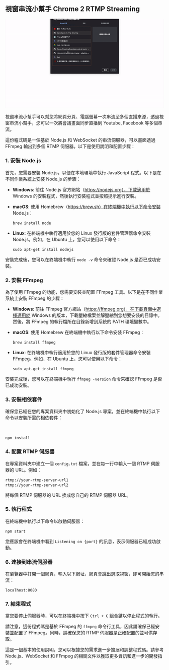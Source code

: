 ## 視窗串流小幫手 Chrome 2 RTMP Streaming

![DEMO](./demo.gif)

視窗串流小幫手可以幫您將網頁分頁、電腦螢幕一次串流至多個直播來源，透過視窗串流小幫手，您可以一次將會議畫面同步直播到 Youtube, Facebook 等多個串流。

這份程式碼是一個基於 Node.js 和 WebSocket 的串流伺服器，可以畫面透過 FFmpeg 輸出到多個 RTMP 伺服器。以下是使用說明和配置步驟：

### 1. 安裝 Node.js

首先，您需要安裝 Node.js，以便在本地環境中執行 JavaScript 程式。以下是在不同作業系統上安裝 Node.js 的步驟：

- **Windows**: 前往 Node.js 官方網站（https://nodejs.org），下載適用於 Windows 的安裝程式，然後執行安裝程式並按照提示進行安裝。

- **macOS**: 使用 Homebrew（https://brew.sh）在終端機中執行以下命令安裝 Node.js：

  ```
  brew install node
  ```

- **Linux**: 在終端機中執行適用於您的 Linux 發行版的套件管理器命令安裝 Node.js。例如，在 Ubuntu 上，您可以使用以下命令：

  ```
  sudo apt-get install nodejs
  ```

安裝完成後，您可以在終端機中執行 `node -v` 命令來確認 Node.js 是否已成功安裝。

### 2. 安裝 FFmpeg

為了使用 FFmpeg 的功能，您需要安裝並配置 FFmpeg 工具。以下是在不同作業系統上安裝 FFmpeg 的步驟：

- **Windows**: 前往 FFmpeg 官方網站（https://ffmpeg.org），在下載頁面中選擇適用於 Windows 的版本，下載壓縮檔案並解壓縮到您想要安裝的目錄中。然後，將 FFmpeg 的執行檔所在目錄新增到系統的 PATH 環境變數中。

- **macOS**: 使用 Homebrew 在終端機中執行以下命令安裝 FFmpeg：

  ```
  brew install ffmpeg
  ```

- **Linux**: 在終端機中執行適用於您的 Linux 發行版的套件管理器命令安裝 FFmpeg。例如，在 Ubuntu 上，您可以使用以下命令：

  ```
  sudo apt-get install ffmpeg
  ```

安裝完成後，您可以在終端機中執行 `ffmpeg -version` 命令來確認 FFmpeg 是否已成功安裝。

### 3. 安裝相依套件

確保您已經在您的專案資料夾中初始化了 Node.js 專案，並在終端機中執行以下命令以安裝所需的相依套件：

```


npm install
```

### 4. 配置 RTMP 伺服器

在專案資料夾中建立一個 `config.txt` 檔案，並在每一行中輸入一個 RTMP 伺服器的 URL。例如：

```
rtmp://your-rtmp-server-url1
rtmp://your-rtmp-server-url2
```

將每個 RTMP 伺服器的 URL 換成您自己的 RTMP 伺服器 URL。

### 5. 執行程式

在終端機中執行以下命令以啟動伺服器：

```
npm start
```

您應該會在終端機中看到 `Listening on {port}` 的訊息，表示伺服器已經成功啟動。

### 6. 連接到串流伺服器

在瀏覽器中打開一個網頁，輸入以下網址，網頁會跳出選取視窗，即可開始您的串流：

```
localhost:8080
```

### 7. 結束程式

當您要停止伺服器時，可以在終端機中按下 `Ctrl + C` 組合鍵以停止程式的執行。

請注意，這份程式碼是基於 FFmpeg 的 `ffmpeg` 命令行工具，因此請確保已經安裝並配置了 FFmpeg。同時，請確保您的 RTMP 伺服器是正確配置的並可供存取。

這是一個基本的使用說明，您可以根據您的需求進一步擴展和調整程式碼。請參考 Node.js、WebSocket 和 FFmpeg 的相關文件以獲取更多資訊和進一步的開發指引。
